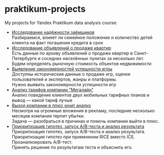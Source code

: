 # praktikum-projects
My projects for Yandex Praktikum data analysis course:
- [Исследование надёжности заёмщиков](credit_bank/project_kredit_Alexgnik.ipynb)  
Разбираемся, влияет ли семейное положение и количество детей клиента на факт погашения кредита в срок
- [Исследование объявлений о продаже квартир](realty_market_analysis/project_flat_Piter_Alexgnik.ipynb)  
Есть данные по архиву объявлений о продаже квартир в Санкт-Петербурге и соседних населённых пунктах за несколько лет.    
Будем определять рыночную стоимость объектов недвижимости
- [Выявление закономерностей успешности игры](video_games_market_analysis/project_computer_games_rate_side_AlexGal.ipynb)  
Доступны исторические данные о продаже игр, оценки пользователей и экспертов, жанры и платформы.   
Нужно выявить закономерности успешности игр
- [Анализ тарифов компании "Мегалайн"](telecom_operator_tariffs_analysis/project_statistic_Alexgnik.ipynb)  
Анализ поведение клиентов двух мобильных тарифных планов и вывод — какой тариф лучше
- [Выход компании в плюс юнит анализ](unit_economics_analysis/project_unit_economy.ipynb)  
Несмотря на огромные вложения в рекламу, последние несколько месяцев компания терпит убытки.  
Задача — разобраться в причинах и помочь компании выйти в плюс.
- [Приоритизация гипотез, запуск A/B-теста и анализ результата](business_analysis_test/a_b_test_alexgnik.ipynb)  
Приоритизация гипотез, запуск A/B-теста и анализ результата. Приоритизация гипотез при применении RICE вместо ICE.   
Проанализировать A/B-тест.  
Принять решение по результатам теста и объяснить его.  